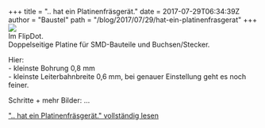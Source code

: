 +++
title = ".. hat ein Platinenfräsgerät."
date = 2017-07-29T06:34:39Z
author = "Baustel"
path = "/blog/2017/07/29/hat-ein-platinenfrasgerat"
+++
[![](https://flipdot.org/blog/uploads/cool.serendipityThumb.jpg)](https://flipdot.org/blog/uploads/cool.jpg)  
Im FlipDot.  
Doppelseitige Platine für SMD-Bauteile und Buchsen/Stecker.  
  
Hier:  
\- kleinste Bohrung 0,8 mm  
\- kleinste Leiterbahnbreite 0,6 mm, bei genauer Einstellung geht es
noch feiner.  
  
Schritte + mehr Bilder: ...  
  
  
[".. hat ein Platinenfräsgerät." vollständig
lesen](https://flipdot.org/blog/archives/386-..-hat-ein-Platinenfraesgeraet..html#extended)
